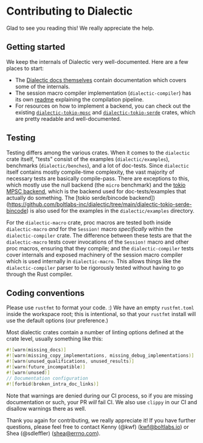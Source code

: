 # Contributing to Dialectic

Glad to see you reading this! We really appreciate the help.

## Getting started

We keep the internals of Dialectic very well-documented. Here are a few places to start:

- The [Dialectic docs themselves](https://docs.rs/dialectic) contain documentation which covers some
  of the internals.
- The session macro compiler implementation (`dialectic-compiler`) has its own
  [readme](https://github.com/boltlabs-inc/dialectic/tree/main/dialectic-compiler/README.md)
  explaining the compilation pipeline.
- For resources on how to implement a backend, you can check out the existing
  [`dialectic-tokio-mpsc`](https://github.com/boltlabs-inc/dialectic/tree/main/dialectic-tokio-mpsc)
  and
  [`dialectic-tokio-serde`](https://github.com/boltlabs-inc/dialectic/tree/main/dialectic-tokio-serde)
  crates, which are pretty readable and well-documented.

## Testing

Testing differs among the various crates. When it comes to the `dialectic` crate itself, "tests"
consist of the examples (`dialectic/examples`), benchmarks (`dialectic/benches`), and a lot of
doc-tests. Since `dialectic` itself contains mostly compile-time complexity, the vast majority of
necessary tests are basically compile-pass. There are exceptions to this, which mostly use the null
backend (the `micro` benchmark) and the [tokio MPSC
backend](https://github.com/boltlabs-inc/dialectic/tree/main/dialectic-tokio-mpsc), which is the
backend used for doc-tests/examples that actually do something. The [tokio serde/bincode
backend])(https://github.com/boltlabs-inc/dialectic/tree/main/dialectic-tokio-serde-bincode) is also
used for the examples in the `dialectic/examples` directory.

For the `dialectic-macro` crate, proc macros are tested both inside `dialectic-macro` *and* for the
`Session!` macro *specifically* within the `dialectic-compiler` crate. The difference between these
tests are that the `dialectic-macro` tests cover invocations of the `Session!` macro and other proc
macros, ensuring that they compile; and the `dialectic-compiler` tests cover internals and exposed
machinery of the session macro compiler which is used internally in `dialectic-macro`. This allows
things like the `dialectic-compiler` parser to be rigorously tested without having to go through the
Rust compiler.

## Coding conventions

Please use `rustfmt` to format your code. :)
We have an empty `rustfmt.toml` inside the workspace root; this is intentional, so that your
`rustfmt` install will use the default options (our preference.)

Most dialectic crates contain a number of linting options defined at the crate level, usually
something like this:

```rust
#![warn(missing_docs)]
#![warn(missing_copy_implementations, missing_debug_implementations)]
#![warn(unused_qualifications, unused_results)]
#![warn(future_incompatible)]
#![warn(unused)]
// Documentation configuration
#![forbid(broken_intra_doc_links)]
```

Note that warnings are denied during our CI process, so if you are missing documentation or such,
your PR *will* fail CI. We also use `clippy` in our CI and disallow warnings there as well.

Thank you again for contributing, we really appreciate it! If you have further questions, please
feel free to contact Kenny (@kwf) (kwf@boltlabs.io) or Shea (@sdleffler) (shea@errno.com).
